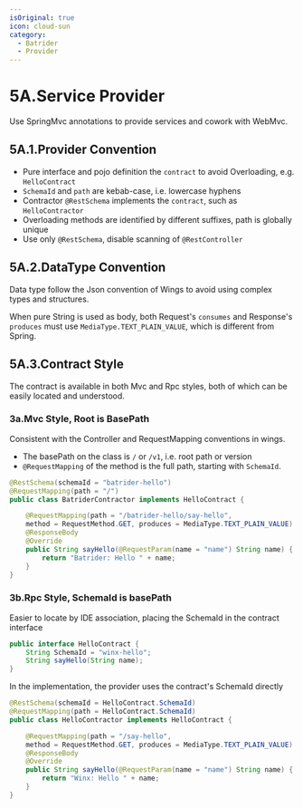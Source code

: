 ```yaml
---
isOriginal: true
icon: cloud-sun
category:
  - Batrider
  - Provider
---
```


# 5A.Service Provider

Use SpringMvc annotations to provide services and cowork with WebMvc.

## 5A.1.Provider Convention

* Pure interface and pojo definition the `contract` to avoid Overloading, e.g. `HelloContract`
* `SchemaId` and `path` are kebab-case, i.e. lowercase hyphens
* Contractor `@RestSchema` implements the `contract`, such as `HelloContractor`
* Overloading methods are identified by different suffixes, path is globally unique
* Use only `@RestSchema`, disable scanning of `@RestController`

## 5A.2.DataType Convention

Data type follow the Json convention of Wings to avoid using complex types and structures.

When pure String is used as body, both Request's `consumes` and Response's `produces` must use
`MediaType.TEXT_PLAIN_VALUE`, which is different from Spring.

## 5A.3.Contract Style

The contract is available in both Mvc and Rpc styles, both of which can be easily located and understood.

### 3a.Mvc Style, Root is BasePath

Consistent with the Controller and RequestMapping conventions in wings.

* The basePath on the class is `/` or `/v1`, i.e. root path or version
* `@RequestMapping` of the method is the full path, starting with `SchemaId`.

```java
@RestSchema(schemaId = "batrider-hello")
@RequestMapping(path = "/")
public class BatriderContractor implements HelloContract {

    @RequestMapping(path = "/batrider-hello/say-hello",
    method = RequestMethod.GET, produces = MediaType.TEXT_PLAIN_VALUE)
    @ResponseBody
    @Override
    public String sayHello(@RequestParam(name = "name") String name) {
        return "Batrider: Hello " + name;
    }
}
```

### 3b.Rpc Style, SchemaId is basePath

Easier to locate by IDE association, placing the SchemaId in the contract interface

```java
public interface HelloContract {
    String SchemaId = "winx-hello";
    String sayHello(String name);
}
```

In the implementation, the provider uses the contract's SchemaId directly

```java
@RestSchema(schemaId = HelloContract.SchemaId)
@RequestMapping(path = HelloContract.SchemaId)
public class HelloContractor implements HelloContract {

    @RequestMapping(path = "/say-hello",
    method = RequestMethod.GET, produces = MediaType.TEXT_PLAIN_VALUE)
    @ResponseBody
    @Override
    public String sayHello(@RequestParam(name = "name") String name) {
        return "Winx: Hello " + name;
    }
}
```
